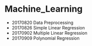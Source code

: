 # Machine_Learning
+ 20170820 Data Preprocessing
+ 20170826 Simple Linear Regression  
+ 20170902 Multiple Linear Regression
+ 20170909 Polynomial Regression
